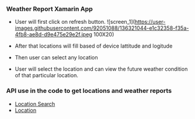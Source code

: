 ### Weather Report Xamarin App

* User will first click on refresh button.
  ![screen_1](https://user-images.githubusercontent.com/92051088/136321044-e1c32358-f35a-4fb8-ae8d-d9e475e29e2f.jpeg 100X20)

* After that locations will fill based of device lattitude and logitude
* Then user can select any location 
* User will select the location and can view the future weather condition of that particular location.
### API use in the code to get locations and weather reports

* [Location Search](https://www.metaweather.com/api/location/search/?lattlong=(latt),(long))
* [Location](https://www.metaweather.com//api/location/(woeid)/)
